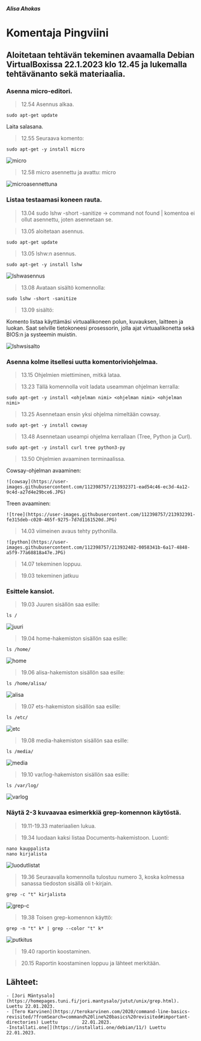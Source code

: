 ##### Alisa Ahokas

# Komentaja Pingviini													

## Aloitetaan tehtävän tekeminen avaamalla Debian VirtualBoxissa 22.1.2023 klo 12.45 ja lukemalla tehtävänanto sekä materiaalia.

### Asenna micro-editori.

>12.54 Asennus alkaa.

	sudo apt-get update

Laita salasana.

>12.55 Seuraava komento:

	sudo apt-get -y install micro


![micro](https://user-images.githubusercontent.com/112398757/213931451-6504fa74-dd3a-487e-9b12-ad2decee7c99.JPG)


>12.58 micro asennettu ja avattu:
	micro <tiedoston nimi>
	

  ![microasennettuna](https://user-images.githubusercontent.com/112398757/213931788-55a1a345-0eb5-4453-9849-98b6192abe93.JPG)


### Listaa testaamasi koneen rauta. 
	
>13.04 sudo lshw -short -sanitize -> command not found | komentoa ei ollut asennettu, joten asennetaan se.
	
>13.05 aloitetaan asennus.
	
	sudo apt-get update
	
>13.05 lshw:n asennus.
	
	sudo apt-get -y install lshw
	
![lshwasennus](https://user-images.githubusercontent.com/112398757/213932023-2a01d7dc-017a-4fea-abac-5d837944c575.JPG)
	
	
>13.08 Avataan sisältö komennolla:
	
	sudo lshw -short -sanitize
	
>13.09 sisältö:

Komento listaa käyttämäsi virtuaalikoneen polun, kuvauksen, laitteen ja luokan. Saat selville tietokoneesi prosessorin, jolla ajat virtuaalikonetta sekä BIOS:n ja systeemin muistin.
	
![lshwsisalto](https://user-images.githubusercontent.com/112398757/213932073-51d20051-996a-49ca-9c38-b9e056c7b63b.JPG)

### Asenna kolme itsellesi uutta komentoriviohjelmaa.
	
>13.15 Ohjelmien miettiminen, mitkä lataa.
	
>13.23 Tällä komennolla voit ladata useamman ohjelman kerralla: 
	
	sudo apt-get -y install <ohjelman nimi> <ohjelman nimi> <ohjelman nimi> 
	
>13.25 Asennetaan ensin yksi ohjelma nimeltään cowsay. 
	
	sudo apt-get -y install cowsay
	
>13.48 Asennetaan useampi ohjelma kerrallaan (Tree, Python ja Curl).
	
	sudo apt-get -y install curl tree python3-py
	
>13.50 Ohjelmien avaaminen terminaalissa.
	
Cowsay-ohjelman avaaminen:
	
	![cowsay](https://user-images.githubusercontent.com/112398757/213932371-ead54c46-ec3d-4a12-9c4d-a27d4e29bce6.JPG)

Treen avaaminen:
	
	![tree](https://user-images.githubusercontent.com/112398757/213932391-fe315deb-c020-465f-9275-7d7d1161520d.JPG)

	
>14.03 viimeinen avaus tehty pythonilla.
	
	![python](https://user-images.githubusercontent.com/112398757/213932402-0058341b-6a17-4848-a5f9-77a68818a47e.JPG)

	
>14.07 tekeminen loppuu.

>19.03 tekeminen jatkuu

### Esittele kansiot.
	
>19.03 Juuren sisällön saa esille:
	
	ls /
	
![juuri](https://user-images.githubusercontent.com/112398757/213932569-9cb1b02c-147d-4191-94f7-449c5f7feb54.JPG)

	
>19.04 home-hakemiston sisällön saa esille:
	
	ls /home/
	
![home](https://user-images.githubusercontent.com/112398757/213932581-6d302eab-45ac-4cd7-af25-32b77fd82e9f.JPG)


>19.06 alisa-hakemiston sisällön saa esille:
	
	ls /home/alisa/
	
![alisa](https://user-images.githubusercontent.com/112398757/213932595-5aaf74b6-59fc-4564-921d-c084d49f20cf.JPG)

	
>19.07 ets-hakemiston sisällön saa esille:
	
	ls /etc/
	
![etc](https://user-images.githubusercontent.com/112398757/213932604-d6f34b1c-77d7-48bb-b0e9-d9be7e377038.JPG)

	
>19.08 media-hakemiston sisällön saa esille:
	
	ls /media/
	
![media](https://user-images.githubusercontent.com/112398757/213932617-1680b3ff-9ad6-40f2-b3d2-1e717eccfa38.JPG)

	
>19.10 var/log-hakemiston sisällön saa esille:
	
	ls /var/log/
	
![varlog](https://user-images.githubusercontent.com/112398757/213932630-b862c8c5-d98c-40dd-a0f5-85de76223abb.JPG)


### Näytä 2-3 kuvaavaa esimerkkiä grep-komennon käytöstä.
	
>19.11-19.33 materiaalien lukua.
	
>19.34 luodaan kaksi listaa Documents-hakemistoon. Luonti:
	
	nano kauppalista
	nano kirjalista
	
![luodutlistat](https://user-images.githubusercontent.com/112398757/213932647-891084fa-e891-4156-9ef3-5fcf3ccc99b7.JPG)

	
>19.36 Seuraavalla komennolla tulostuu numero 3, koska kolmessa sanassa tiedoston sisällä oli t-kirjain.
	
	grep -c "t" kirjalista 
	
![grep-c](https://user-images.githubusercontent.com/112398757/213932656-122e19bb-fe78-4642-8473-99671ca87b1e.JPG)

	
>19.38 Toisen grep-komennon käyttö:
	
	grep -n "t" k* | grep --color "t" k*
	
![putkitus](https://user-images.githubusercontent.com/112398757/213932711-1deb71ea-61ab-493c-9a3a-946c6cd7c95c.JPG)

	
>19.40 raportin koostaminen.

> 20.15 Raportin koostaminen loppuu ja lähteet merkitään.

## Lähteet:
	
	- [Jori Mäntysalo](https://homepages.tuni.fi/jori.mantysalo/jutut/unix/grep.html). Luettu 22.01.2023.
	- [Tero Karvinen](https://terokarvinen.com/2020/command-line-basics-revisited/?fromSearch=command%20line%20basics%20revisited#important-directories) Luettu 		22.01.2023.
	-Installati.one[](https://installati.one/debian/11/) Luettu 22.01.2023.
	


